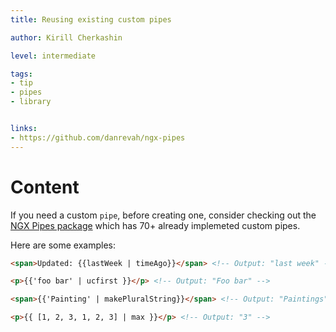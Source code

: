 ```yaml
---
title: Reusing existing custom pipes

author: Kirill Cherkashin

level: intermediate

tags:
- tip
- pipes
- library


links:
- https://github.com/danrevah/ngx-pipes
---
```


# Content
If you need a custom `pipe`, before creating one, consider checking out the [NGX Pipes package](https://github.com/danrevah/ngx-pipes) which has 70+ already implemeted custom pipes.

Here are some examples:

```html
<span>Updated: {{lastWeek | timeAgo}}</span> <!-- Output: "last week" -->

<p>{{'foo bar' | ucfirst }}</p> <!-- Output: "Foo bar" -->

<span>{{'Painting' | makePluralString}}</span> <!-- Output: "Paintings" -->

<p>{{ [1, 2, 3, 1, 2, 3] | max }}</p> <!-- Output: "3" -->

```

